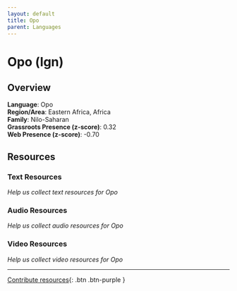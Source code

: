 ```yaml
---
layout: default
title: Opo
parent: Languages
---
```


# Opo (lgn)

## Overview

**Language**: Opo  
**Region/Area**: Eastern Africa, Africa  
**Family**: Nilo-Saharan  
**Grassroots Presence (z-score)**: 0.32  
**Web Presence (z-score)**: -0.70  

## Resources

### Text Resources
*Help us collect text resources for Opo*

### Audio Resources
*Help us collect audio resources for Opo*

### Video Resources
*Help us collect video resources for Opo*

---

[Contribute resources](https://forms.office.com/e/1SfLJx3u1r){: .btn .btn-purple }
